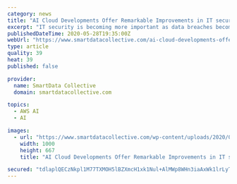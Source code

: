 ```yaml
---
category: news
title: "AI Cloud Developments Offer Remarkable Improvements in IT security"
excerpt: "IT security is becoming more important as data breaches become more common. Fortunately, AI tools and cloud resources are offering new solutions."
publishedDateTime: 2020-05-28T19:35:00Z
webUrl: "https://www.smartdatacollective.com/ai-cloud-developments-offer-remarkable-improvements-in-it-security/"
type: article
quality: 39
heat: 39
published: false

provider:
  name: SmartData Collective
  domain: smartdatacollective.com

topics:
  - AWS AI
  - AI

images:
  - url: "https://www.smartdatacollective.com/wp-content/uploads/2020/05/artificial-intelligence-and-IT-security.jpg"
    width: 1000
    height: 667
    title: "AI Cloud Developments Offer Remarkable Improvements in IT security"

secured: "tdlaplQECzNkpl1M77TXMOH5lBZXmcH1xk1Nul+AlMWp8WHn3iaAxWk1lrLyTT0TPvpDDnw0Yrp600dFMJGq0i2GRXFB06IX37eJOn0rJeXoOqybts7nRPgSy69IOY6ByUscKkBTsdj4nJTjjYGnrgeCzATwYbbBNkjGGi216HRA0JrBZP99nMo1TEFojxrvRcA817QyIgFnR9BXFu27fQyZnvYRzhwwQZKgbG4y5MyQcvfV/atkigtWWkOEtwJCmmFvpvXRuOxIymZ42uGXD6/pnPwNQQvXAihBT0LaLjI1aK8rE4+yptbIkMnZjiblfci/PslQ03BjCedoAKWDLAWBF1wdKH3evS+IpN62Knp1GIxU2VLQtywcH4fe6CoyTKNMaxC2GT4kVxK/Wqwj8ft0VMM5fZaA+V+8zh2jn6p0ES+cHd2y/x07rS5SPxp8xenggW0bJBM2NW1X+xi5BCusv6lHTw5Mh47lSE8LvYo=;/3StvVzNNQfcwCEOTrbERQ=="
---
```


